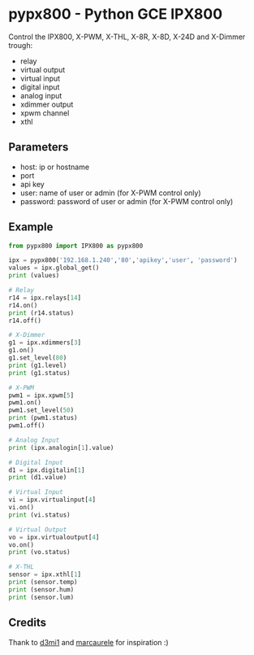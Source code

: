 # pypx800 - Python GCE IPX800

Control the IPX800, X-PWM, X-THL, X-8R, X-8D, X-24D and X-Dimmer trough:

- relay
- virtual output
- virtual input
- digital input
- analog input
- xdimmer output
- xpwm channel
- xthl

## Parameters

- host: ip or hostname
- port
- api key
- user: name of user or admin (for X-PWM control only)
- password: password of user or admin (for X-PWM control only)

## Example

```python
from pypx800 import IPX800 as pypx800

ipx = pypx800('192.168.1.240','80','apikey','user', 'password')
values = ipx.global_get()
print (values)

# Relay
r14 = ipx.relays[14]
r14.on()
print (r14.status)
r14.off()

# X-Dimmer
g1 = ipx.xdimmers[3]
g1.on()
g1.set_level(80)
print (g1.level)
print (g1.status)

# X-PWM
pwm1 = ipx.xpwm[5]
pwm1.on()
pwm1.set_level(50)
print (pwm1.status)
pwm1.off()

# Analog Input
print (ipx.analogin[1].value)

# Digital Input
d1 = ipx.digitalin[1]
print (d1.value)

# Virtual Input
vi = ipx.virtualinput[4]
vi.on()
print (vi.status)

# Virtual Output
vo = ipx.virtualoutput[4]
vo.on()
print (vo.status)

# X-THL
sensor = ipx.xthl[1]
print (sensor.temp)
print (sensor.hum)
print (sensor.lum)
```

## Credits

Thank to [d3mi1](https://github.com/d4mi1/python-ipx800) and [marcaurele](https://github.com/marcaurele/gce-ipx800) for inspiration :)

